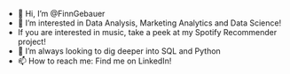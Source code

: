 - 👋 Hi, I’m @FinnGebauer
- 👀 I’m interested in Data Analysis, Marketing Analytics and Data Science!
- If you are interested in music, take a peek at my Spotify Recommender project!
- 🌱 I’m always looking to dig deeper into SQL and Python
- 📫 How to reach me: Find me on LinkedIn!

<!---
FinnGebauer/FinnGebauer is a ✨ special ✨ repository because its `README.md` (this file) appears on your GitHub profile.
You can click the Preview link to take a look at your changes.
--->
